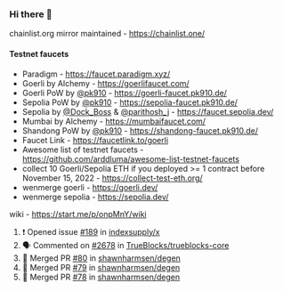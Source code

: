 ### Hi there 👋

chainlist.org mirror maintained - https://chainlist.one/

#### Testnet faucets
- Paradigm - https://faucet.paradigm.xyz/
- Goerli by Alchemy - https://goerlifaucet.com/
- Goerli PoW by [@pk910](https://github.com/pk910/PoWFaucet) - https://goerli-faucet.pk910.de/
- Sepolia PoW by [@pk910](https://github.com/pk910/PoWFaucet) - https://sepolia-faucet.pk910.de/
- Sepolia by [@Dock_Boss](https://twitter.com/Dock_Boss) & [@parithosh_j](https://twitter.com/parithosh_j) - https://faucet.sepolia.dev/
- Mumbai by Alchemy - https://mumbaifaucet.com/
- Shandong PoW by [@pk910](https://github.com/pk910/PoWFaucet) - https://shandong-faucet.pk910.de/ 
- Faucet Link - https://faucetlink.to/goerli
- Awesome list of testnet faucets - https://github.com/arddluma/awesome-list-testnet-faucets
- collect 10 Goerli/Sepolia ETH if you deployed >= 1 contract before November 15, 2022 - https://collect-test-eth.org/
- wenmerge goerli - https://goerli.dev/
- wenmerge sepolia - https://sepolia.dev/ 

wiki - https://start.me/p/onpMnY/wiki

<!--START_SECTION:activity-->
1. ❗ Opened issue [#189](https://github.com/indexsupply/x/issues/189) in [indexsupply/x](https://github.com/indexsupply/x)
2. 🗣 Commented on [#2678](https://github.com/TrueBlocks/trueblocks-core/issues/2678#issuecomment-1786311410) in [TrueBlocks/trueblocks-core](https://github.com/TrueBlocks/trueblocks-core)
3. 🎉 Merged PR [#80](https://github.com/shawnharmsen/degen/pull/80) in [shawnharmsen/degen](https://github.com/shawnharmsen/degen)
4. 🎉 Merged PR [#79](https://github.com/shawnharmsen/degen/pull/79) in [shawnharmsen/degen](https://github.com/shawnharmsen/degen)
5. 🎉 Merged PR [#78](https://github.com/shawnharmsen/degen/pull/78) in [shawnharmsen/degen](https://github.com/shawnharmsen/degen)
<!--END_SECTION:activity-->
